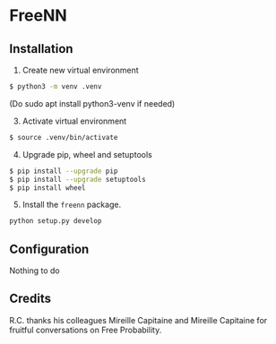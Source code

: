 # FreeNN

## Installation

1. Create new virtual environment

```bash
$ python3 -m venv .venv
```

(Do
sudo apt install python3-venv
if needed)

3. Activate virtual environment

```bash
$ source .venv/bin/activate
```

4. Upgrade pip, wheel and setuptools 

```bash
$ pip install --upgrade pip
$ pip install --upgrade setuptools
$ pip install wheel
```

5. Install the `freenn` package.

```bash
python setup.py develop
```

## Configuration
Nothing to do

## Credits
R.C. thanks his colleagues Mireille Capitaine and Mireille Capitaine for fruitful conversations on Free Probability.
